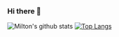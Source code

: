 ### Hi there 👋

![Milton's github stats](https://github-readme-stats.vercel.app/api?username=miltlima&hide=contribs&theme=default&show_icons=true)
[![Top Langs](https://github-readme-stats.vercel.app/api/top-langs/?username=miltlima&theme=default&show_icons=true&layout=compact)](https://github.com/miltlima/github-readme-stats)




<!--
**miltlima/miltlima** is a ✨ _special_ ✨ repository because its `README.md` (this file) appears on your GitHub profile.

Here are some ideas to get you started:

- 🔭 I’m currently working on Stone.CO
- 🌱 I’m currently learning ...
- 👯 I’m looking to collaborate on ...
- 🤔 I’m looking for help with ...
- 💬 Ask me about ...
- 📫 How to reach me: ...
- 😄 Pronouns: ...
- ⚡ Fun fact: ...
-->
